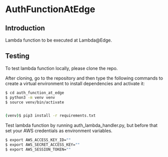 # AuthFunctionAtEdge

## Introduction
Lambda function to be executed at Lambda@Edge.


## Testing

To test lambda function locally, please clone the repo.

After cloning, go to the repository and then type the following commands to create a virtual environment to install dependencies and activate it:

```sh
$ cd auth_function_at_edge 
$ python3 -m venv venv
$ source venv/bin/activate
```

```bash

(venv)$ pip3 install -r requirements.txt

```

Test lambda function by running auth_lambda_handler.py, but before that set your AWS credentials as environment 
variables.

```bash
$ export AWS_ACCESS_KEY_ID=""
$ export AWS_SECRET_ACCESS_KEY="" 
$ export AWS_SESSION_TOKEN=""
```
